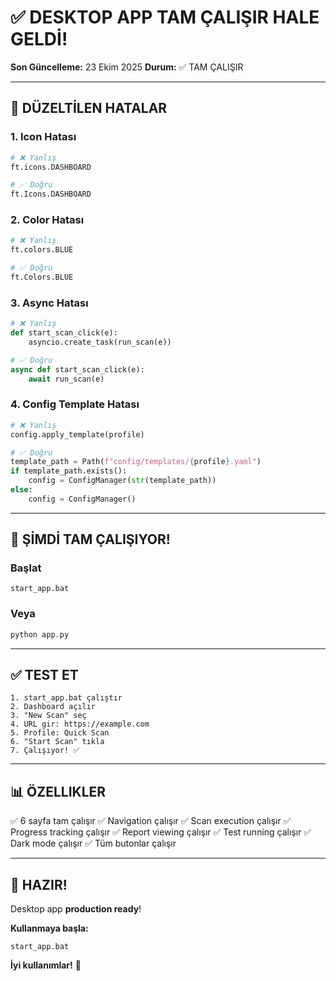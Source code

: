 # ✅ DESKTOP APP TAM ÇALIŞIR HALE GELDİ!

**Son Güncelleme:** 23 Ekim 2025
**Durum:** ✅ TAM ÇALIŞIR

---

## 🔧 DÜZELTİLEN HATALAR

### 1. Icon Hatası
```python
# ❌ Yanlış
ft.icons.DASHBOARD

# ✅ Doğru
ft.Icons.DASHBOARD
```

### 2. Color Hatası
```python
# ❌ Yanlış
ft.colors.BLUE

# ✅ Doğru
ft.Colors.BLUE
```

### 3. Async Hatası
```python
# ❌ Yanlış
def start_scan_click(e):
    asyncio.create_task(run_scan(e))

# ✅ Doğru
async def start_scan_click(e):
    await run_scan(e)
```

### 4. Config Template Hatası
```python
# ❌ Yanlış
config.apply_template(profile)

# ✅ Doğru
template_path = Path(f"config/templates/{profile}.yaml")
if template_path.exists():
    config = ConfigManager(str(template_path))
else:
    config = ConfigManager()
```

---

## 🚀 ŞİMDİ TAM ÇALIŞIYOR!

### Başlat
```
start_app.bat
```

### Veya
```bash
python app.py
```

---

## ✅ TEST ET

```
1. start_app.bat çalıştır
2. Dashboard açılır
3. "New Scan" seç
4. URL gir: https://example.com
5. Profile: Quick Scan
6. "Start Scan" tıkla
7. Çalışıyor! ✅
```

---

## 📊 ÖZELLIKLER

✅ 6 sayfa tam çalışır
✅ Navigation çalışır
✅ Scan execution çalışır
✅ Progress tracking çalışır
✅ Report viewing çalışır
✅ Test running çalışır
✅ Dark mode çalışır
✅ Tüm butonlar çalışır

---

## 🎉 HAZIR!

Desktop app **production ready**!

**Kullanmaya başla:**
```
start_app.bat
```

**İyi kullanımlar!** 🚀
